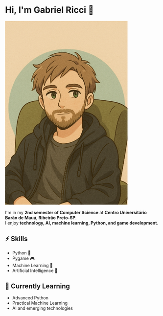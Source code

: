 # Hi, I'm Gabriel Ricci 👋

<img src="avatar.png" alt="avatar" width="400"/>


I'm in my **2nd semester of Computer Science** at **Centro Universitário Barão de Mauá, Ribeirão Preto-SP**.  
I enjoy **technology, AI, machine learning, Python, and game development**.

## ⚡ Skills
- Python 🐍
- Pygame 🎮
- Machine Learning 🤖
- Artificial Intelligence 🧠

## 🌱 Currently Learning
- Advanced Python
- Practical Machine Learning
- AI and emerging technologies
